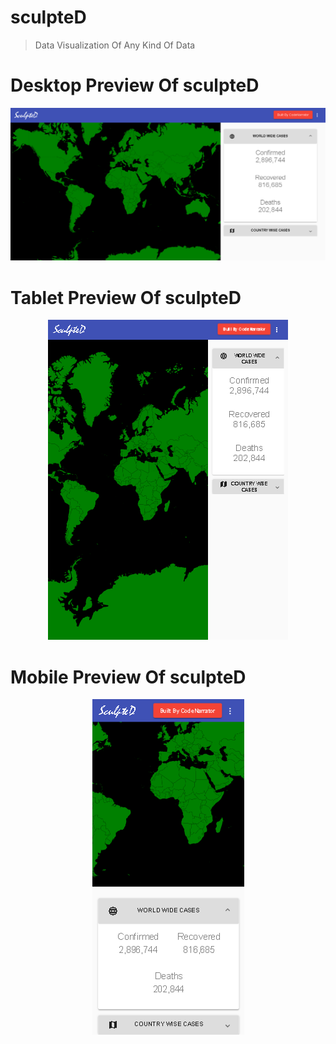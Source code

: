 # sculpteD

> Data Visualization Of Any Kind Of Data

# Desktop Preview Of sculpteD

<p align="center">
    <img src="src/assets/images/screen-shots/desktop-preview.png" alt="desktop-preview">
</p>

# Tablet Preview Of sculpteD

<p align="center">
    <img src="src/assets/images/screen-shots/tablet-preview.png" alt="tablet-preview">
</p>

# Mobile Preview Of sculpteD

<p align="center">
    <img src="src/assets/images/screen-shots/mobile-preview.png" alt="mobile-preview">
</p>
